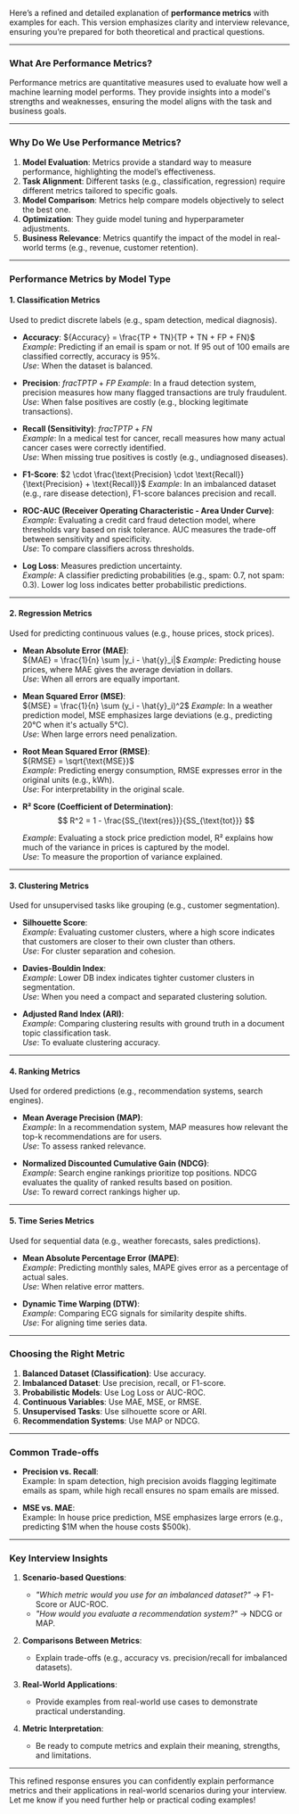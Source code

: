 Here’s a refined and detailed explanation of **performance metrics** with examples for each. This version emphasizes clarity and interview relevance, ensuring you’re prepared for both theoretical and practical questions.

---

### **What Are Performance Metrics?**
Performance metrics are quantitative measures used to evaluate how well a machine learning model performs. They provide insights into a model's strengths and weaknesses, ensuring the model aligns with the task and business goals.

---

### **Why Do We Use Performance Metrics?**
1. **Model Evaluation**: Metrics provide a standard way to measure performance, highlighting the model’s effectiveness.
2. **Task Alignment**: Different tasks (e.g., classification, regression) require different metrics tailored to specific goals.
3. **Model Comparison**: Metrics help compare models objectively to select the best one.
4. **Optimization**: They guide model tuning and hyperparameter adjustments.
5. **Business Relevance**: Metrics quantify the impact of the model in real-world terms (e.g., revenue, customer retention).

---

### **Performance Metrics by Model Type**

#### **1. Classification Metrics**
Used to predict discrete labels (e.g., spam detection, medical diagnosis).

- **Accuracy**: ${Accuracy} = \frac{TP + TN}{TP + TN + FP + FN}$ 
  *Example*: Predicting if an email is spam or not. If 95 out of 100 emails are classified correctly, accuracy is 95%.  
  *Use*: When the dataset is balanced.

- **Precision**:   $frac{TP}{TP + FP}$ 
  *Example*: In a fraud detection system, precision measures how many flagged transactions are truly fraudulent.  
  *Use*: When false positives are costly (e.g., blocking legitimate transactions).

- **Recall (Sensitivity)**: $frac{TP}{TP + FN}$  
  *Example*: In a medical test for cancer, recall measures how many actual cancer cases were correctly identified.  
  *Use*: When missing true positives is costly (e.g., undiagnosed diseases).

- **F1-Score**:   $2 \cdot \frac{\text{Precision} \cdot \text{Recall}}{\text{Precision} + \text{Recall}}$ 
  *Example*: In an imbalanced dataset (e.g., rare disease detection), F1-score balances precision and recall.

- **ROC-AUC (Receiver Operating Characteristic - Area Under Curve)**:  
  *Example*: Evaluating a credit card fraud detection model, where thresholds vary based on risk tolerance. AUC measures the trade-off between sensitivity and specificity.  
  *Use*: To compare classifiers across thresholds.

- **Log Loss**: Measures prediction uncertainty.  
  *Example*: A classifier predicting probabilities (e.g., spam: 0.7, not spam: 0.3). Lower log loss indicates better probabilistic predictions.

---

#### **2. Regression Metrics**
Used for predicting continuous values (e.g., house prices, stock prices).

- **Mean Absolute Error (MAE)**:  
    ${MAE} = \frac{1}{n} \sum |y_i - \hat{y}_i|$ 
  *Example*: Predicting house prices, where MAE gives the average deviation in dollars.  
  *Use*: When all errors are equally important.

- **Mean Squared Error (MSE)**:  
    ${MSE} = \frac{1}{n} \sum (y_i - \hat{y}_i)^2$
  *Example*: In a weather prediction model, MSE emphasizes large deviations (e.g., predicting 20°C when it's actually 5°C).  
  *Use*: When large errors need penalization.

- **Root Mean Squared Error (RMSE)**:  
    ${RMSE} = \sqrt{\text{MSE}}$  
  *Example*: Predicting energy consumption, RMSE expresses error in the original units (e.g., kWh).  
  *Use*: For interpretability in the original scale.

- **R² Score (Coefficient of Determination)**:  
    $$
     R^2 = 1 - \frac{SS_{\text{res}}}{SS_{\text{tot}}}
    $$

  *Example*: Evaluating a stock price prediction model, R² explains how much of the variance in prices is captured by the model.  
  *Use*: To measure the proportion of variance explained.

---

#### **3. Clustering Metrics**
Used for unsupervised tasks like grouping (e.g., customer segmentation).

- **Silhouette Score**:  
  *Example*: Evaluating customer clusters, where a high score indicates that customers are closer to their own cluster than others.  
  *Use*: For cluster separation and cohesion.

- **Davies-Bouldin Index**:  
  *Example*: Lower DB index indicates tighter customer clusters in segmentation.  
  *Use*: When you need a compact and separated clustering solution.

- **Adjusted Rand Index (ARI)**:  
  *Example*: Comparing clustering results with ground truth in a document topic classification task.  
  *Use*: To evaluate clustering accuracy.

---

#### **4. Ranking Metrics**
Used for ordered predictions (e.g., recommendation systems, search engines).

- **Mean Average Precision (MAP)**:  
  *Example*: In a recommendation system, MAP measures how relevant the top-k recommendations are for users.  
  *Use*: To assess ranked relevance.

- **Normalized Discounted Cumulative Gain (NDCG)**:  
  *Example*: Search engine rankings prioritize top positions. NDCG evaluates the quality of ranked results based on position.  
  *Use*: To reward correct rankings higher up.

---

#### **5. Time Series Metrics**
Used for sequential data (e.g., weather forecasts, sales predictions).

- **Mean Absolute Percentage Error (MAPE)**:  
  *Example*: Predicting monthly sales, MAPE gives error as a percentage of actual sales.  
  *Use*: When relative error matters.

- **Dynamic Time Warping (DTW)**:  
  *Example*: Comparing ECG signals for similarity despite shifts.  
  *Use*: For aligning time series data.

---

### **Choosing the Right Metric**
1. **Balanced Dataset (Classification)**: Use accuracy.
2. **Imbalanced Dataset**: Use precision, recall, or F1-score.
3. **Probabilistic Models**: Use Log Loss or AUC-ROC.
4. **Continuous Variables**: Use MAE, MSE, or RMSE.
5. **Unsupervised Tasks**: Use silhouette score or ARI.
6. **Recommendation Systems**: Use MAP or NDCG.

---

### **Common Trade-offs**
- **Precision vs. Recall**:  
  Example: In spam detection, high precision avoids flagging legitimate emails as spam, while high recall ensures no spam emails are missed.
  
- **MSE vs. MAE**:  
  Example: In house price prediction, MSE emphasizes large errors (e.g., predicting $1M when the house costs $500k).

---

### **Key Interview Insights**
1. **Scenario-based Questions**:  
   - *"Which metric would you use for an imbalanced dataset?"* → F1-Score or AUC-ROC.  
   - *"How would you evaluate a recommendation system?"* → NDCG or MAP.
   
2. **Comparisons Between Metrics**:  
   - Explain trade-offs (e.g., accuracy vs. precision/recall for imbalanced datasets).

3. **Real-World Applications**:  
   - Provide examples from real-world use cases to demonstrate practical understanding.

4. **Metric Interpretation**:  
   - Be ready to compute metrics and explain their meaning, strengths, and limitations.

---

This refined response ensures you can confidently explain performance metrics and their applications in real-world scenarios during your interview. Let me know if you need further help or practical coding examples!
